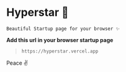 # Hyperstar 🌠


```
Beautiful Startup page for your browser ✨
```


**Add this url in your browser startup page**

>`https://hyperstar.vercel.app`



Peace ✌